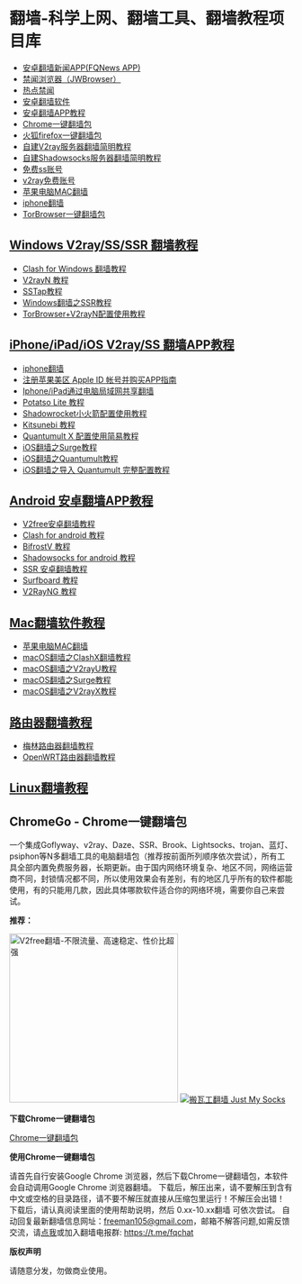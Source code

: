 # 翻墙-科学上网、翻墙工具、翻墙教程项目库

*   [安卓翻墙新闻APP(FQNews APP)](https://github.com/bannedbook/fanqiang/wiki/%E7%A6%81%E9%97%BB%E7%BD%91%E5%AE%89%E5%8D%93%E7%BF%BB%E5%A2%99%E6%96%B0%E9%97%BBAPP)
*   [禁闻浏览器（JWBrowser）](https://github.com/bannedbook/fanqiang/wiki/%E5%AE%89%E5%8D%93%E7%BF%BB%E5%A2%99%E8%BD%AF%E4%BB%B6#JWBrowser)
*   [热点禁闻](https://github.com/jsvpn/jsproxy/tree/dev#tt)
*   [安卓翻墙软件](https://github.com/bannedbook/fanqiang/wiki/%E5%AE%89%E5%8D%93%E7%BF%BB%E5%A2%99%E8%BD%AF%E4%BB%B6)
*   [安卓翻墙APP教程](https://github.com/bannedbook/fanqiang/tree/master/android)
*   [Chrome一键翻墙包](https://github.com/bannedbook/fanqiang/wiki/Chrome%E4%B8%80%E9%94%AE%E7%BF%BB%E5%A2%99%E5%8C%85)
*   [火狐firefox一键翻墙包](https://github.com/bannedbook/fanqiang/wiki/%E7%81%AB%E7%8B%90firefox%E4%B8%80%E9%94%AE%E7%BF%BB%E5%A2%99%E5%8C%85)
*   [自建V2ray服务器翻墙简明教程](https://github.com/bannedbook/fanqiang/blob/master/v2ss/%E8%87%AA%E5%BB%BAV2ray%E6%9C%8D%E5%8A%A1%E5%99%A8%E7%AE%80%E6%98%8E%E6%95%99%E7%A8%8B.md)
*   [自建Shadowsocks服务器翻墙简明教程](https://github.com/bannedbook/fanqiang/blob/master/v2ss/%E8%87%AA%E5%BB%BAShadowsocks%E6%9C%8D%E5%8A%A1%E5%99%A8%E7%AE%80%E6%98%8E%E6%95%99%E7%A8%8B.md)
*   [免费ss账号](https://github.com/bannedbook/fanqiang/wiki/%E5%85%8D%E8%B4%B9ss%E8%B4%A6%E5%8F%B7)
*   [v2ray免费账号](https://github.com/bannedbook/fanqiang/wiki/v2ray%E5%85%8D%E8%B4%B9%E8%B4%A6%E5%8F%B7)
*   [苹果电脑MAC翻墙](https://github.com/bannedbook/fanqiang/wiki/%E8%8B%B9%E6%9E%9C%E7%94%B5%E8%84%91MAC%E7%BF%BB%E5%A2%99)
*   [iphone翻墙](https://github.com/bannedbook/fanqiang/wiki/iphone%E7%BF%BB%E5%A2%99)
*   [TorBrowser一键翻墙包](https://github.com/bannedbook/fanqiang/wiki/TorBrowser%E4%B8%80%E9%94%AE%E7%BF%BB%E5%A2%99%E5%8C%85)

## [Windows V2ray/SS/SSR 翻墙教程](https://github.com/bannedbook/fanqiang/tree/master/windows)

  * [Clash for Windows 翻墙教程](https://github.com/bannedbook/fanqiang/tree/master/windows/ClashDotNetFramework.md)
  * [V2rayN 教程](https://github.com/bannedbook/fanqiang/tree/master/windows/V2RayN.md)
  * [SSTap教程](https://github.com/bannedbook/fanqiang/tree/master/windows/SSTap.md)
  * [Windows翻墙之SSR教程](https://github.com/bannedbook/fanqiang/tree/master/windows/ShadowsocksR.md)
  * [TorBrowser+V2rayN配置使用教程](https://github.com/bannedbook/fanqiang/tree/master/windows/tor-v2ray.md)

## [iPhone/iPad/iOS V2ray/SS 翻墙APP教程](https://github.com/bannedbook/fanqiang/tree/master/ios)

  * [iphone翻墙](https://github.com/bannedbook/fanqiang/wiki/iphone%E7%BF%BB%E5%A2%99)
  * [注册苹果美区 Apple ID 帐号并购买APP指南](https://github.com/bannedbook/fanqiang/tree/master/ios/AppleID.md)
  * [Iphone/iPad通过电脑局域网共享翻墙](https://github.com/bannedbook/fanqiang/tree/master/ios/fqByLan.md)
  * [Potatso Lite 教程](https://github.com/bannedbook/fanqiang/tree/master/ios/PotatsoLite.md)
  * [Shadowrocket小火箭配置使用教程](https://github.com/bannedbook/fanqiang/tree/master/ios/Shadowrocket.md)
  * [Kitsunebi 教程](https://github.com/bannedbook/fanqiang/tree/master/ios/Kitsunebi.md)
  * [Quantumult X 配置使用简易教程](https://github.com/bannedbook/fanqiang/tree/master/ios/QuantumultX.md)
  * [iOS翻墙之Surge教程](https://github.com/bannedbook/fanqiang/tree/master/ios/Surge.md)
  * [iOS翻墙之Quantumult教程](https://github.com/bannedbook/fanqiang/tree/master/ios/Quantumult_sub.md)
  * [iOS翻墙之导入 Quantumult 完整配置教程](https://github.com/bannedbook/fanqiang/tree/master/ios/Quantumult_conf.md)

## [Android 安卓翻墙APP教程](https://github.com/bannedbook/fanqiang/tree/master/android)

  * [V2free安卓翻墙教程](https://github.com/bannedbook/fanqiang/tree/master/android/v2free.md)
  * [Clash for android 教程](https://github.com/bannedbook/fanqiang/tree/master/android/clash.md)
  * [BifrostV 教程](https://github.com/bannedbook/fanqiang/tree/master/android/BifrostV.md)
  * [Shadowsocks for android 教程](https://github.com/bannedbook/fanqiang/tree/master/android/Shadowsocks.md)
  * [SSR 安卓翻墙教程](https://github.com/bannedbook/fanqiang/tree/master/android/ShadowsocksR.md)
  * [Surfboard 教程](https://github.com/bannedbook/fanqiang/tree/master/android/Surfboard.md)
  * [V2RayNG 教程](https://github.com/bannedbook/fanqiang/tree/master/android/V2RayNG.md)

## [Mac翻墙软件教程](https://github.com/bannedbook/fanqiang/tree/master/macos)

  * [苹果电脑MAC翻墙](https://github.com/bannedbook/fanqiang/wiki/%E8%8B%B9%E6%9E%9C%E7%94%B5%E8%84%91MAC%E7%BF%BB%E5%A2%99)
  * [macOS翻墙之ClashX翻墙教程](https://github.com/bannedbook/fanqiang/tree/master/macos/ClashX.md)
  * [macOS翻墙之V2rayU教程](https://github.com/bannedbook/fanqiang/tree/master/macos/V2RayU.md)
  * [macOS翻墙之Surge教程](https://github.com/bannedbook/fanqiang/tree/master/macos/Surge.md)
  * [macOS翻墙之V2rayX教程](https://github.com/bannedbook/fanqiang/tree/master/macos/V2rayX.md)
  
## [路由器翻墙教程](https://github.com/bannedbook/fanqiang/tree/master/router)

  * [梅林路由器翻墙教程](https://github.com/bannedbook/fanqiang/tree/master/router/Merlin.md)
  * [OpenWRT路由器翻墙教程](https://github.com/bannedbook/fanqiang/tree/master/router/OpenWRT.md)

## [Linux翻墙教程](https://github.com/bannedbook/fanqiang/tree/master/linux)

## ChromeGo - Chrome一键翻墙包 

一个集成Goflyway、v2ray、Daze、SSR、Brook、Lightsocks、trojan、蓝灯、psiphon等N多翻墙工具的电脑翻墙包（推荐按前面所列顺序依次尝试），所有工具全部内置免费服务器，长期更新。由于国内网络环境复杂、地区不同，网络运营商不同，封锁情况都不同，所以使用效果会有差别，有的地区几乎所有的软件都能使用，有的只能用几款，因此具体哪款软件适合你的网络环境，需要你自己来尝试。 

**推荐：**

<a href="https://github.com/bannedbook/fanqiang/wiki/V2ray%E6%9C%BA%E5%9C%BA"><img src="https://raw.githubusercontent.com/bannedbook/fanqiang/master/v2ss/images/v2free.jpg" height="300" alt="V2free翻墙-不限流量、高速稳定、性价比超强"></a>
<a href="https://github.com/killgcd/justmysocks/blob/master/README.md"><img src="https://raw.githubusercontent.com/killgcd/justmysocks/master/images/bwgss.jpg" alt="搬瓦工翻墙 Just My Socks"></a>

**下载Chrome一键翻墙包**

[Chrome一键翻墙包](https://github.com/bannedbook/fanqiang/wiki/Chrome%E4%B8%80%E9%94%AE%E7%BF%BB%E5%A2%99%E5%8C%85)

**使用Chrome一键翻墙包**

请首先自行安装Google Chrome 浏览器，然后下载Chrome一键翻墙包，本软件会自动调用Google Chrome 浏览器翻墙。 下载后，解压出来，请不要解压到含有中文或空格的目录路径，请不要不解压就直接从压缩包里运行！不解压会出错！ 下载后，请认真阅读里面的使用帮助说明，然后 0.xx-10.xx翻墙 可依次尝试。 自动回复最新翻墙信息网址：freeman105@gmail.com，邮箱不解答问题,如需反馈交流，请[点我](https://github.com/bannedbook/fanqiang/issues)或加入翻墙电报群: 
https://t.me/fqchat 

**版权声明**  

请随意分发，勿做商业使用。
